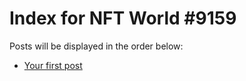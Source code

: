 # Index for NFT World #9159
Posts will be displayed in the order below:

- [Your first post](./001-first.md)

